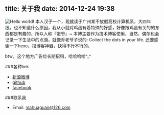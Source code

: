 title: 关于我
date: 2014-12-24 19:38
---
![Hello world!](http://ccxcu.img43.wal8.com/img43/507748_20150118041318/142357281611.jpg)
本人汉子一个，现就读于广州某不放假高校计算机系，大四年级。也不知道什么原因，我从小就对鸡蛋有着特殊的好感，好像跟鸡蛋有关的的东西都是有趣的，所以人称『蛋爷』~
本博主要作为技术博客使用，当然，偶尔也会记录一下生活中的点滴，就像乔老爷子说的: Collect
the dots in your life.
还要感谢一下hexo，搭博客神器，快得不行不行的。

btw，这个地方广告位长期招租，哈哈哈哈^_^

###各种link
* [新浪微博](http://weibo.com/mahuaguan)
* [github](http://github.com/mafagan)
* [facebook](https://www.facebook.com/ma.winter.96)

###联系我
* Email: <mahuaguan@126.com>
